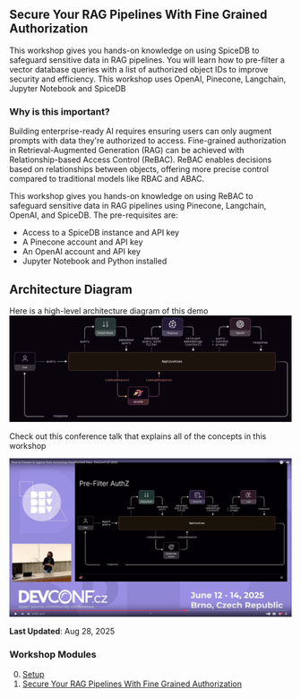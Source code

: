 ## Secure Your RAG Pipelines With Fine Grained Authorization

This workshop gives you hands-on knowledge on using SpiceDB to safeguard sensitive data in RAG pipelines. You will learn how to pre-filter a vector database queries with a list of authorized object IDs to improve security and efficiency. This workshop uses OpenAI, Pinecone, Langchain, Jupyter Notebook and SpiceDB

### Why is this important? 

Building enterprise-ready AI requires ensuring users can only augment prompts with data they're authorized to access. Fine-grained authorization in Retrieval-Augmented Generation (RAG) can be achieved with Relationship-based Access Control (ReBAC). ReBAC enables decisions based on relationships between objects, offering more precise control compared to traditional models like RBAC and ABAC.

This workshop gives you hands-on knowledge on using ReBAC to safeguard sensitive data in RAG pipelines using Pinecone, Langchain, OpenAI, and SpiceDB. 
The pre-requisites are: 


- Access to a SpiceDB instance and API key
- A Pinecone account and API key
- An OpenAI account and API key
- Jupyter Notebook and Python installed


## Architecture Diagram

Here is a high-level architecture diagram of this demo
![architecture diagram](/secure-rag-pipelines/secure-rag.png)

Check out this conference talk that explains all of the concepts in this workshop

[![DevConf talk](/secure-rag-pipelines/youtube.png)](https://youtu.be/aeace8MDlhk "Secure RAG Pipelines")

**Last Updated**: Aug 28, 2025

### Workshop Modules

0. [Setup](https://github.com/authzed/workshops/blob/main/secure-rag-pipelines/00-setup.md)
1. [Secure Your RAG Pipelines With Fine Grained Authorization](https://github.com/authzed/workshops/blob/main/secure-rag-pipelines/01-rag.ipynb)
